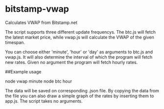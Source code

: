 bitstamp-vwap
=============

Calculates VWAP from Bitstamp.net

The script supports three different update frequencys. The btc.js will fetch the latest market price, while vwap.js will calculate the VWAP of the given timespan.

You can choose either 'minute', 'hour' or 'day' as arguments to btc.js and vwap.js. It will also determine the interval of which the program will fetch new rates. Given no argument the program will fetch hourly rates.

##Example usage

node vwap minute
node btc hour

The data will be saved on corresponding .json file. By copying the data from the file you can also draw a simple graph of the rates by inserting them to app.js. The script takes no arguments.



